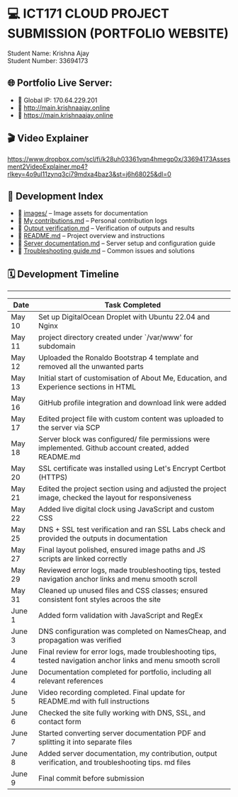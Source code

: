 # :computer: ICT171 CLOUD PROJECT SUBMISSION (PORTFOLIO WEBSITE)
Student Name: Krishna Ajay  
Student Number: 33694173

## :globe_with_meridians: Portfolio Live Server:  
- :link: Global IP: 170.64.229.201
- :link: http://main.krishnaajay.online
- :link: https://main.krishnaajay.online 

## 🎬 Video Explainer
https://www.dropbox.com/scl/fi/k28uh03361vqn4hmegp0x/33694173Assesment2VideoExplainer.mp4?rlkey=4o9ul11zynq3ci79mdxa4baz3&st=j6h68025&dl=0

## 📌 Development Index

- :file_folder: [images/](images/) – Image assets for documentation
- :page_facing_up: [My contributions.md](My%20contributions.md) – Personal contribution logs
- :page_facing_up: [Output verification.md](Output%20verification.md) – Verification of outputs and results
- :page_facing_up: [README.md](README.md) – Project overview and instructions
- :page_facing_up: [Server documentation.md](Server%20documentation.md) – Server setup and configuration guide
- :page_facing_up: [Troubleshooting guide.md](Troubleshooting%20guide.md) – Common issues and solutions


## 🗓️ Development Timeline
------------------------------------------------------------------------------------------------------------------------------
| Date        | Task Completed                                                                                               |
|-------------|--------------------------------------------------------------------------------------------------------------| 
| May 10      | Set up DigitalOcean Droplet with Ubuntu 22.04 and Nginx                                                      |
| May 11      | project directory created under `/var/www' for subdomain                                                     |
| May 12      | Uploaded the Ronaldo Bootstrap 4 template and removed all the unwanted parts                                 |
| May 13      | Initial start of customisation of About Me, Education, and Experience sections in HTML                       |                                          
| May 16      | GitHub profile integration and download link were added                                                      |
| May 17      | Edited project file with custom content was uploaded to the server via SCP                                   |
| May 18      | Server block was configured/ file permissions were implemented. Github account created, added README.md      |                        
| May 20      | SSL certificate was installed using Let's Encrypt Certbot (HTTPS)                                            |
| May 21      | Edited the project section using and adjusted the project image, checked the layout for responsiveness       |
| May 22      | Added live digital clock using JavaScript and custom CSS                                                     |
| May 25      | DNS + SSL test verification and ran SSL Labs check and provided the outputs in documentation                 |
| May 27      | Final layout polished, ensured image paths and JS scripts are linked correctly                               |
| May 29      | Reviewed error logs, made troubleshooting tips, tested navigation anchor links and menu smooth scroll        |
| May 31      | Cleaned up unused files and CSS classes; ensured consistent font styles acroos the site                      |
| June 1      | Added form validation with JavaScript and RegEx                                                              |
| June 3      | DNS configuration was completed on NamesCheap, and propagation was verified                                  |
| June 4      | Final review for error logs, made troubleshooting tips, tested navigation anchor links and menu smooth scroll|
| June 4      | Documentation completed for portfolio, including all relevant references                                     |
| June 5      | Video recording completed. Final update for README.md with full instructions                                 |
| June 6      | Checked the site fully working with DNS, SSL, and contact form                                               |
| June 7      | Started converting server documentation PDF and splitting it into separate files                             |
| June 8      | Added server documentation, my contribution, output verification, and troubleshooting tips. md files         |  
| June 9      | Final commit before submission                                                                               |


